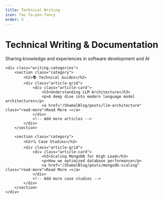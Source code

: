 ```yaml
---
title: Technical Writing
icon: fas fa-pen-fancy
order: 5
---
```


<div class="writing-container">
    <div class="header-section">
        <h1>Technical Writing & Documentation</h1>
        <p>Sharing knowledge and experiences in software development and AI</p>
    </div>

    <div class="writing-categories">
        <section class="category">
            <h2>📚 Technical Guides</h2>
            <div class="article-grid">
                <div class="article-card">
                    <h3>Understanding LLM Architecture</h3>
                    <p>A deep dive into modern language model architectures</p>
                    <a href="/ShamalBlog/posts/llm-architecture" class="read-more">Read More →</a>
                </div>
                <!-- Add more articles -->
            </div>
        </section>

        <section class="category">
            <h2>🔍 Case Studies</h2>
            <div class="article-grid">
                <div class="article-card">
                    <h3>Scaling MongoDB for High Load</h3>
                    <p>How we optimized database performance</p>
                    <a href="/ShamalBlog/posts/mongodb-scaling" class="read-more">Read More →</a>
                </div>
                <!-- Add more case studies -->
            </div>
        </section>
    </div>
</div>

<style>
/* Add styling similar to projects page */
</style> 